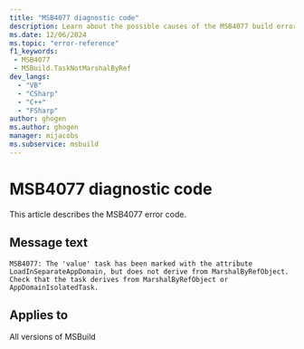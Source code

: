 ```yaml
---
title: "MSB4077 diagnostic code"
description: Learn about the possible causes of the MSB4077 build error, and get troubleshooting tips.
ms.date: 12/06/2024
ms.topic: "error-reference"
f1_keywords:
 - MSB4077
 - MSBuild.TaskNotMarshalByRef
dev_langs:
  - "VB"
  - "CSharp"
  - "C++"
  - "FSharp"
author: ghogen
ms.author: ghogen
manager: mijacobs
ms.subservice: msbuild
---
```


# MSB4077 diagnostic code

<!-- :::ErrorDefinitionDescription::: -->
<!-- :::editable-content name="introDescription"::: -->
This article describes the MSB4077 error code.
<!-- :::editable-content-end::: -->

## Message text

`MSB4077: The 'value' task has been marked with the attribute LoadInSeparateAppDomain, but does not derive from MarshalByRefObject. Check that the task derives from MarshalByRefObject or AppDomainIsolatedTask.`

<!-- :::editable-content name="postOutputDescription"::: -->
<!--
{StrBegin="MSB4077: "}LOCALIZATION: <LoadInSeparateAppDomain>, <MarshalByRefObject>, <AppDomainIsolatedTask> should not be localized.
-->
<!-- :::editable-content-end::: -->
<!-- :::ErrorDefinitionDescription-end::: -->

## Applies to

All versions of MSBuild
